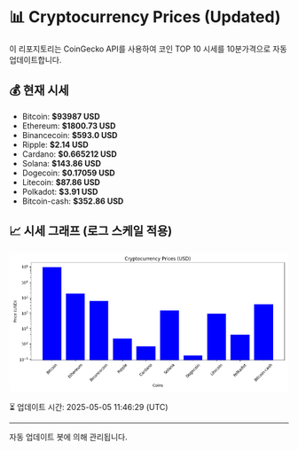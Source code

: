 
# 📊 Cryptocurrency Prices (Updated)

이 리포지토리는 CoinGecko API를 사용하여 코인 TOP 10 시세를 10분가격으로 자동 업데이트합니다.

## 💰 현재 시세
- Bitcoin: **$93987 USD**
- Ethereum: **$1800.73 USD**
- Binancecoin: **$593.0 USD**
- Ripple: **$2.14 USD**
- Cardano: **$0.665212 USD**
- Solana: **$143.86 USD**
- Dogecoin: **$0.17059 USD**
- Litecoin: **$87.86 USD**
- Polkadot: **$3.91 USD**
- Bitcoin-cash: **$352.86 USD**

## 📈 시세 그래프 (로그 스케일 적용)
![Crypto Prices](crypto_prices.png)

⏳ 업데이트 시간: 2025-05-05 11:46:29 (UTC)

---
자동 업데이트 봇에 의해 관리됩니다.
